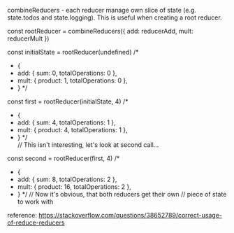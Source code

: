 combineReducers - each reducer manage own slice of state (e.g. state.todos and state.logging). This is useful when creating a root reducer.

const rootReducer = combineReducers({
  add: reducerAdd,
  mult: reducerMult
})

const initialState = rootReducer(undefined)
/*
 * {
 *   add:  { sum: 0, totalOperations: 0 },
 *   mult: { product: 1, totalOperations: 0 },
 * }
 */


const first = rootReducer(initialState, 4)
/*
 * {
 *   add:  { sum: 4, totalOperations: 1 },
 *   mult: { product: 4, totalOperations: 1 },
 * }
 */    
// This isn't interesting, let's look at second call...

const second = rootReducer(first, 4)
/*
 * {
 *   add:  { sum: 8, totalOperations: 2 },
 *   mult: { product: 16, totalOperations: 2 },
 * }
 */
// Now it's obvious, that both reducers get their own
// piece of state to work with

reference: https://stackoverflow.com/questions/38652789/correct-usage-of-reduce-reducers
